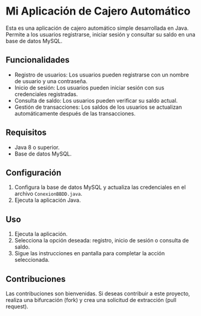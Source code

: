 # Mi Aplicación de Cajero Automático

Esta es una aplicación de cajero automático simple desarrollada en Java. Permite a los usuarios registrarse, iniciar sesión y consultar su saldo en una base de datos MySQL.

## Funcionalidades

- Registro de usuarios: Los usuarios pueden registrarse con un nombre de usuario y una contraseña.
- Inicio de sesión: Los usuarios pueden iniciar sesión con sus credenciales registradas.
- Consulta de saldo: Los usuarios pueden verificar su saldo actual.
- Gestión de transacciones: Los saldos de los usuarios se actualizan automáticamente después de las transacciones.

## Requisitos

- Java 8 o superior.
- Base de datos MySQL.

## Configuración

1. Configura la base de datos MySQL y actualiza las credenciales en el archivo `ConexionBBDD.java`.
2. Ejecuta la aplicación Java.

## Uso

1. Ejecuta la aplicación.
2. Selecciona la opción deseada: registro, inicio de sesión o consulta de saldo.
3. Sigue las instrucciones en pantalla para completar la acción seleccionada.

## Contribuciones

Las contribuciones son bienvenidas. Si deseas contribuir a este proyecto, realiza una bifurcación (fork) y crea una solicitud de extracción (pull request).
